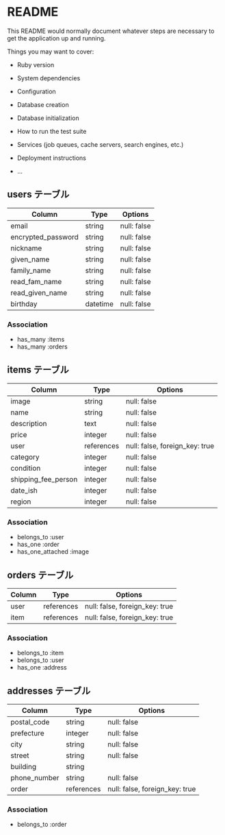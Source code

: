# README

This README would normally document whatever steps are necessary to get the
application up and running.

Things you may want to cover:

* Ruby version

* System dependencies

* Configuration

* Database creation

* Database initialization

* How to run the test suite

* Services (job queues, cache servers, search engines, etc.)

* Deployment instructions

* ...
## users テーブル
|     Column       |  Type    |   Options   |
| ---------------- | -------- | ----------- |
|      email       | string   | null: false |
|encrypted_password| string   | null: false |
|    nickname      | string   | null: false |
|    given_name    | string   | null: false |
|   family_name    | string   | null: false |
|  read_fam_name   | string   | null: false |
|  read_given_name | string   | null: false |
|    birthday      | datetime | null: false |
### Association
- has_many :items
- has_many :orders

## items テーブル

|       Column          |  Type      | Options                        |
| --------------------- | ---------- | ------------------------------ |
|        image          |   string   | null: false                    |
|        name           |   string   | null: false                    |
|     description       |    text    | null: false                    |
|         price         |  integer   | null: false                    |
|         user          | references | null: false, foreign_key: true |
|      category         |   integer  | null: false                    |
|     condition         |   integer  | null: false                    |
| shipping_fee_person   |   integer  | null: false                    |
|       date_ish        |   integer  | null: false                    |
|        region         |   integer  | null: false                    |
### Association

- belongs_to :user
- has_one :order
- has_one_attached :image
## orders テーブル

| Column | Type       | Options                        |
| ------ | ---------- | ------------------------------ |
| user   | references | null: false, foreign_key: true |
| item   | references | null: false, foreign_key: true |
### Association

- belongs_to :item
- belongs_to :user
- has_one :address

## addresses テーブル

| Column       | Type       | Options                        |
| ------------ | ---------- | ------------------------------ |
| postal_code  | string     | null: false                    |
| prefecture   | integer    | null: false                    |
| city         | string     | null: false                    |
| street       | string     | null: false                    |
| building     | string     |                                |
| phone_number | string     | null: false                    |
| order        | references | null: false, foreign_key: true |
### Association

- belongs_to :order